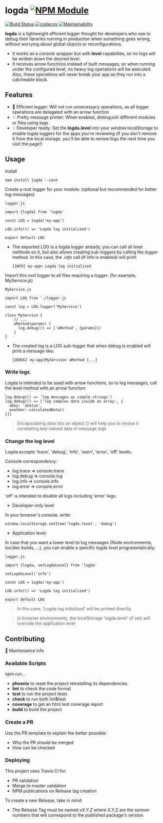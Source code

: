 # logda [![NPM Module](https://img.shields.io/npm/v/logda.svg)](https://www.npmjs.com/package/logda)

[![Build Status](https://travis-ci.org/alextremp/logda.svg?branch=master)](https://travis-ci.org/alextremp/logda)
[![codecov](https://codecov.io/gh/alextremp/logda/branch/master/graph/badge.svg)](https://codecov.io/gh/alextremp/logda)
[![Maintainability](https://api.codeclimate.com/v1/badges/53000060cbda73bad602/maintainability)](https://codeclimate.com/github/alextremp/logda/maintainability)

**logda** is a lightweight efficient logger thought for developers who use to debug their libraries running in production when something goes wrong, without worrying about global objects or reconfigurations.

* It works as a _console_ wrapper but with **level** capabilites, so no logs will be written down the desired level.
* It receives arrow functions instead of built messages, so when running under the configured level, no heavy log operations will be executed. Also, these operations will never break your app as they run into a catcheable block. 

## Features

* :rocket: Efficient logger: Will not run unnecessary operations, as all logger operations are delegated with an arrow function
* :sparkles: Pretty message printer: When enabled, distinguish different modules or files using tags 
* :bulb: Developer ready: Set the __logda.level__ into your _window.localStorage_ to enable logda loggers for the apps you're reviewing (if you don't remove it from the local storage, you'll be able to review logs the next time you visit the page!)

## Usage

Install

```
npm install logda --save
```

Create a root logger for your module: (optional but recommended for better log messages)

`logger.js`
``` ecmascript 6
import {logda} from 'logda'

const LOG = logda('my-app')

LOG.info(() => 'Logda log initialized')

export default LOG
```

* The exported LOG is a logda logger already, you can call all level methods on it, but also allows creating sub-loggers by calling the _logger_ method. In this case, the _.info_ call (if info is enabled) will print:

  ```
  [INFO] my-app> Logda log initialized
  ```

Import this root logger to all files requiring a logger: (for example, MyService.js)

`MyService.js`
``` ecmascript 6
import LOG from './logger.js

const log = LOG.logger('MyService')

class MyService {
    // ...
    aMethod(params) {
      log.debug(() => ['aMethod', {params}])
    }
}

```

* The created _log_ is a LOG sub-logger that when debug is enabled will print a message like:
  ```
  [DEBUG] my-app|MyService> aMethod {...}
  ```

### Write logs

Logda is intended to be used with arrow functions, so to log messages, call the level method with an arrow function:

```ecmascript 6
log.debug(() => 'log messages as simple strings')
log.debug(() => ['log complex data inside an array', {
  aKey: 'aValue',
  another: calculatedData()
}])
```

>Encapsulating data into an object {} will help you to review it correlating key-valued data in message logs

### Change the log level

Logda accepts 'trace', 'debug', 'info', 'warn', 'error', 'off' levels.

Console correspondency:
* log.trace => console.trace
* log.debug => console.log
* log.info => console.info
* log.error => console.error

'off' is intended to disable all logs including 'error' logs.

* Developer-only level:

In your browser's console, write:

```
window.localStorage.setItem('logda.level', 'debug')
```

* Application level:

In case that you want a lower level to log messages (Node environments, loc/dev builds, ...), you can enable a specific logda level programmatically:

`logger.js`
``` ecmascript 6
import {logda, setLogdaLevel} from 'logda'

setLogdaLevel('info')

const LOG = logda('my-app')

LOG.info(() => 'Logda log initialized')

export default LOG
```

>In this case, 'Logda log initialized' will be printed directly

>In browser environments, the localStorage 'logda.level' (if set) will override the application level

## Contributing

:wrench: Maintenance info

### Available Scripts

_npm run_...
* **phoenix** to reset the project reinstalling its dependencies
* **lint** to check the code format
* **test** to run the project tests
* **check** to run both lint&test
* **coverage** to get an html test coverage report
* **build** to build the project

### Create a PR

Use the PR template to explain the better possible:
* Why the PR should be merged
* How can be checked

### Deploying

This project uses Travis CI for:
* PR validation
* Merge to master validation
* NPM publications on Release tag creation

To create a new Release, take in mind:
* The Release Tag must be named *vX.Y.Z* where X.Y.Z are the _semver_ numbers that will correspond to the published package's version.
